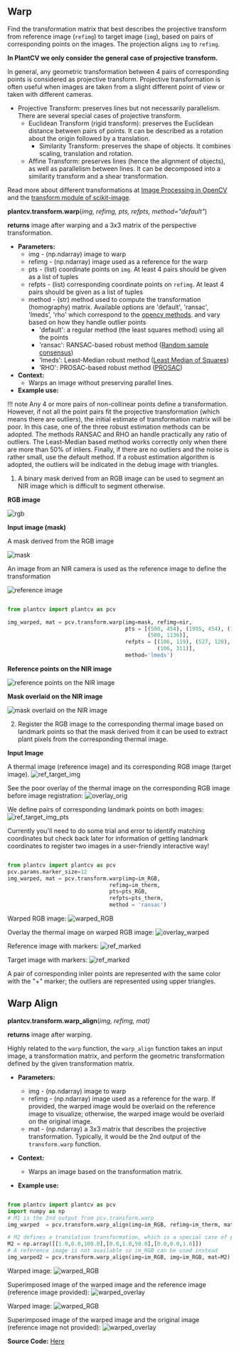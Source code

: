 ## Warp

Find the transformation matrix that best describes the projective transform from reference image (`refimg`) 
to target image (`img`), based on pairs of corresponding points on the images. The projection aligns `img` to `refimg`.

**In PlantCV we only consider the general case of projective transform.**

In general, any geometric transformation between 4 pairs of corresponding points is considered as projective transform. 
Projective transformation is often useful when images are taken from a slight different point of view or taken with 
different cameras.  

- Projective Transform: preserves lines but not necessarily parallelism. There are several special cases of projective 
  transform. 
  - Euclidean Transform (rigid transform): preserves the Euclidean distance between pairs of points. 
    It can be described as a rotation about the origin followed by a translation.
    - Similarity Transform: preserves the shape of objects. It combines scaling, translation and rotation. 
  - Affine Transform: preserves lines (hence the alignment of objects), as well as parallelism between lines. 
    It can be decomposed into a similarity transform and a shear transformation.

Read more about different transformations at 
[Image Processing in OpenCV](https://docs.opencv.org/3.4/da/d6e/tutorial_py_geometric_transformations.html) 
and the 
[transform module of scikit-image](https://scikit-image.org/docs/dev/auto_examples/transform/plot_transform_types.html). 

**plantcv.transform.warp**(*img, refimg, pts, refpts, method="default"*)

**returns** image after warping and a 3x3 matrix of the perspective transformation.

- **Parameters:**
    - img - (np.ndarray) image to warp 
    - refimg - (np.ndarray) image used as a reference for the warp 
    - pts - (list) coordinate points on `img`. At least 4 pairs should be given as a list of tuples
    - refpts - (list) corresponding coordinate points on `refimg`. At least 4 pairs should be given as a list of tuples
    - method - (str) method used to compute the transformation (homography) matrix.
      Available options are 'default', 'ransac', 'lmeds', 'rho' which correspond to the 
      [opencv methods](https://docs.opencv.org/3.4/d9/d0c/group__calib3d.html#ga4abc2ece9fab9398f2e560d53c8c9780).
      and vary based on how they handle outlier points
        - 'default': a regular method (the least squares method) using all the points
        - 'ransac': RANSAC-based robust method
          ([Random sample consensus](https://en.wikipedia.org/wiki/Random_sample_consensus#:~:text=An%20advantage%20of%20RANSAC%20is,present%20in%20the%20data%20set.&text=RANSAC%20can%20only%20estimate%20one%20model%20for%20a%20particular%20data%20set.)) 
        - 'lmeds': Least-Median robust method
          ([Least Median of Squares](http://www-sop.inria.fr/odyssee/software/old_robotvis/Tutorial-Estim/node25.html))
        - 'RHO': PROSAC-based robust method ([PROSAC](http://cmp.felk.cvut.cz/~matas/papers/chum-prosac-cvpr05.pdf))
- **Context:**
    - Warps an image without preserving parallel lines. 
- **Example use:**

!!! note
    Any 4 or more pairs of non-collinear points define a transformation. However, if not all the point pairs fit 
    the projective transformation (which means there are outliers), the initial estimate of transformation matrix 
    will be poor. In this case, one of the three robust estimation methods can be adopted. The methods RANSAC and RHO 
    an handle practically any ratio of outliers. The Least-Median based method works correctly only when there are 
    more than 50% of inliers. Finally, if there are no outliers and the noise is rather small, use the default method. 
    If a robust estimation algorithm is adopted, the outliers will be indicated in the debug image with triangles.

1. A binary mask derived from an RGB image can be used to segment an NIR image which is difficult to segment otherwise.

**RGB image**

![rgb](img/documentation_images/transform_warp/rgb.png)

**Input image (mask)**

A mask derived from the RGB image

![mask](img/documentation_images/transform_warp/mask.png)

An image from an NIR camera is used as the reference image to define the transformation

![reference image](img/documentation_images/transform_warp/nir.png)

```python

from plantcv import plantcv as pcv

img_warped, mat = pcv.transform.warp(img=mask, refimg=nir,
                                     pts = [(500, 454), (1995, 454), (1995, 1136), (1984, 1811), (511, 1804), 
                                            (500, 1136)],
                                     refpts = [(106, 119), (527, 120), (526, 314), (526, 504), (106, 505), 
                                               (106, 311)],
                                     method='lmeds')

```

**Reference points on the NIR image**

![reference points on the NIR image](img/documentation_images/transform_warp/lmeds.png)

**Mask overlaid on the NIR image**

![mask overlaid on the NIR image](img/documentation_images/transform_warp/mask_overlay_nir.png)

2. Register the RGB image to the corresponding thermal image based on landmark points so that the mask derived from 
   it can be used to extract plant pixels from the corresponding thermal image.

**Input Image**

A thermal image (reference image) and its corresponding RGB image (target image).
![ref_target_img](img/documentation_images/transform_warp/ref_tar.png)

See the poor overlay of the thermal image on the corresponding RGB image before image registration:
![overlay_orig](img/documentation_images/transform_warp/overlayed_orig.jpg)

We define pairs of corresponding landmark points on both images:
![ref_target_img_pts](img/documentation_images/transform_warp/ref_tar_pts.png)

Currently you'll need to do some trial and error to identify matching coordinates but check back later for information 
of getting landmark coordinates to register two images in a user-friendly interactive way!

```python

from plantcv import plantcv as pcv
pcv.params.marker_size=12
img_warped, mat = pcv.transform.warp(img=im_RGB,
                                refimg=im_therm,
                                pts=pts_RGB,
                                refpts=pts_therm,
                                method = 'ransac')
```

Warped RGB image:
![warped_RGB](img/documentation_images/transform_warp/RGB_aligned.jpg)

Overlay the thermal image on warped RGB image:
![overlay_warped](img/documentation_images/transform_warp/overlayed_aligned.jpg)

Reference image with markers:
![ref_marked](img/documentation_images/transform_warp/ref_pts.png)

Target image with markers:
![ref_marked](img/documentation_images/transform_warp/tar_pts.png)

A pair of corresponding inlier points are represented with the same color with the "+" marker; 
the outliers are represented using upper triangles. 

## Warp Align
**plantcv.transform.warp_align**(*img, refimg, mat)*

**returns** image after warping.

Highly related to the `warp` function, the `warp_align` function takes an input image, a transformation matrix, 
and perform the geometric transformation defined by the given transformation matrix. 

- **Parameters:**
    - img - (np.ndarray) image to warp
    - refimg - (np.ndarray) image used as a reference for the warp. 
      If provided, the warped image would be overlaid on the reference image to visualize; 
      otherwise, the warped image would be overlaid on the original image.
    - mat - (np.ndarray) a 3x3 matrix that describes the projective transformation. 
      Typically, it would be the 2nd output of the `transform.warp` function.
    

- **Context:**
    - Warps an image based on the transformation matrix. 
    
- **Example use:**
```python

from plantcv import plantcv as pcv
import numpy as np
# M1 is the 2nd output from pcv.transform.warp
img_warped  = pcv.transform.warp_align(img=im_RGB, refimg=im_therm, mat=M1)

# M2 defines a translation transformation, which is a special case of projective transformation
M2 = np.array([[1.0,0.0,100.0],[0.0,1.0,50.0],[0.0,0.0,1.0]])
# A reference image is not available so im_RGB can be used instead
img_warped2 = pcv.transform.warp_align(img=im_RGB, img=im_RGB, mat=M2)

```

Warped image:
![warped_RGB](img/documentation_images/transform_warp/align_warped.png)

Superimposed image of the warped image and the reference image (reference image provided):
![warped_overlay](img/documentation_images/transform_warp/align_warp_overlay.png)

Warped image:
![warped_RGB](img/documentation_images/transform_warp/warped_no_ref.png)

Superimposed image of the warped image and the original image (reference image not provided):
![warped_overlay](img/documentation_images/transform_warp/warp_overlay_no_ref.png)

**Source Code:** [Here](https://github.com/danforthcenter/plantcv/blob/master/plantcv/plantcv/transform/warp.py)
